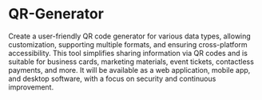 # QR-Generator

Create a user-friendly QR code generator for various data types, allowing customization, supporting multiple formats, 
and ensuring cross-platform accessibility. 
This tool simplifies sharing information via QR codes and is suitable for business cards, marketing materials, event tickets, contactless payments, 
and more. 
It will be available as a web application, mobile app, and desktop software, with a focus on security and continuous improvement.

